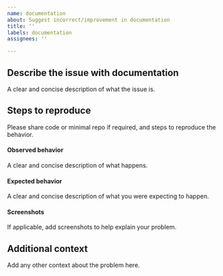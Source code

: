 ```yaml
---
name: documentation
about: Suggest incorrect/improvement in documentation
title: ''
labels: documentation
assignees: ''

---
```


## Describe the issue with documentation
A clear and concise description of what the issue is.

## Steps to reproduce
Please share code or minimal repo if required, and steps to reproduce the behavior.

#### Observed behavior
A clear and concise description of what happens.

#### Expected behavior
A clear and concise description of what you were expecting to happen.

#### Screenshots
If applicable, add screenshots to help explain your problem.

## Additional context
Add any other context about the problem here.
